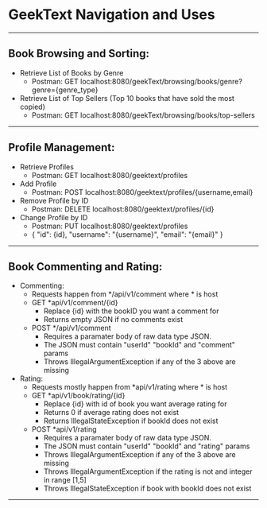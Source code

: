 # GeekText Navigation and Uses
-------------------------------
## Book Browsing and Sorting:
* Retrieve List of Books by Genre
  * Postman: GET localhost:8080/geekText/browsing/books/genre?genre={genre_type}
* Retrieve List of Top Sellers (Top 10 books that have sold the most copied)
  * Postman: GET localhost:8080/geekText/browsing/books/top-sellers
-------------------------------
## Profile Management:
* Retrieve Profiles
  * Postman: GET localhost:8080/geektext/profiles
* Add Profile
  * Postman: POST localhost:8080/geektext/profiles/{username,email}
* Remove Profile by ID
  * Postman: DELETE localhost:8080/geektext/profiles/{id}
* Change Profile by ID
  * Postman: PUT localhost:8080/geektext/profiles
  * { "id": {id}, "username": "{username}", "email": "{email}" }
-------------------------------
## Book Commenting and Rating:
* Commenting:
  * Requests happen from */api/v1/comment where * is host
  * GET *api/v1/comment/{id}
    * Replace {id} with the bookID you want a comment for
    * Returns empty JSON if no comments exist
  * POST */api/v1/comment
    * Requires a paramater body of raw data type JSON.
    * The JSON must contain "userId" "bookId" and "comment" params
    * Throws IllegalArgumentException if any of the 3 above are missing
* Rating:
  * Requests mostly happen from *api/v1/rating where * is host
  * GET *api/v1/book/rating/{id}
    * Replace {id} with id of book you want average rating for
    * Returns 0 if average rating does not exist
    * Returns IllegalStateException if bookId does not exist
  * POST *api/v1/rating
    * Requires a paramater body of raw data type JSON.
    * The JSON must contain "userId" "bookId" and "rating" params
    * Throws IllegalArgumentException if any of the 3 above are missing
    * Throws IllegalArgumentException if the rating is not and integer in range [1,5]
    * Throws IllegalStateException if book with bookId does not exist
-------------------------------
